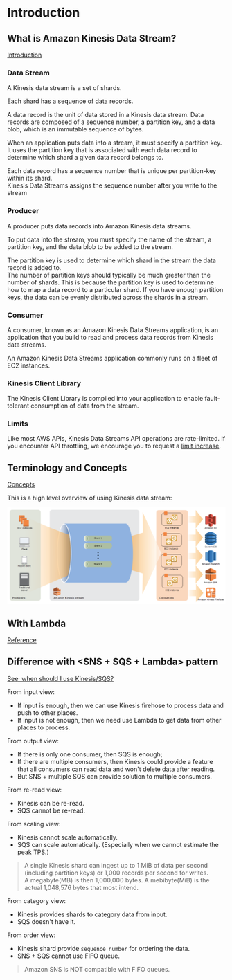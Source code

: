 # Introduction

## What is Amazon Kinesis Data Stream?
[Introduction](https://docs.aws.amazon.com/streams/latest/dev/introduction.html)

### Data Stream
A Kinesis data stream is a set of shards.

Each shard has a sequence of data records.

A data record is the unit of data stored in a Kinesis data stream. 
Data records are composed of a sequence number, a partition key, and a data blob, which is an immutable sequence of bytes.

When an application puts data into a stream, it must specify a partition key.  
It uses the partition key that is associated with each data record to determine which shard a given data record belongs to.

Each data record has a sequence number that is unique per partition-key within its shard.  
Kinesis Data Streams assigns the sequence number after you write to the stream

### Producer
A producer puts data records into Amazon Kinesis data streams.

To put data into the stream, you must specify the name of the stream, a partition key, 
and the data blob to be added to the stream.

The partition key is used to determine which shard in the stream the data record is added to.  
The number of partition keys should typically be much greater than the number of shards. 
This is because the partition key is used to determine how to map a data record to a particular shard. 
If you have enough partition keys, the data can be evenly distributed across the shards in a stream.

### Consumer
A consumer, known as an Amazon Kinesis Data Streams application, 
is an application that you build to read and process data records from Kinesis data streams.

An Amazon Kinesis Data Streams application commonly runs on a fleet of EC2 instances.

### Kinesis Client Library
The Kinesis Client Library is compiled into your application to enable fault-tolerant consumption of data from the stream. 

### Limits
Like most AWS APIs, Kinesis Data Streams API operations are rate-limited.
If you encounter API throttling, we encourage you to request a 
[limit increase](https://docs.aws.amazon.com/streams/latest/dev/service-sizes-and-limits.html).

## Terminology and Concepts
[Concepts](https://docs.aws.amazon.com/streams/latest/dev/key-concepts.html)

This is a high level overview of using Kinesis data stream:

<img src="https://github.com/hanqicode/PerkTreeForMyself/blob/master/AWS/Kinesis/DataStream/Pictures/HighLevel.png" alt="drawing" width="800"/>

## With Lambda
[Reference](https://docs.aws.amazon.com/lambda/latest/dg/with-kinesis.html)

## Difference with <SNS + SQS + Lambda> pattern
[See: when should I use Kinesis/SQS?](https://aws.amazon.com/kinesis/data-streams/faqs/)

From input view:
- If input is enough, then we can use Kinesis firehose to process data and push to other places.
- If input is not enough, then we need use Lambda to get data from other places to process.

From output view:
- If there is only one consumer, then SQS is enough;
- If there are multiple consumers, then Kinesis could provide a feature that all consumers can read data and won't delete data after reading.
- But SNS + multiple SQS can provide solution to multiple consumers.

From re-read view:
- Kinesis can be re-read.
- SQS cannot be re-read.

From scaling view:
- Kinesis cannot scale automatically.
- SQS can scale automatically. (Especially when we cannot estimate the peak TPS.)
> A single Kinesis shard can ingest up to 1 MiB of data per second (including partition keys) or 1,000 records per second for writes.  
> A megabyte(MB) is then 1,000,000 bytes. A mebibyte(MiB) is the actual 1,048,576 bytes that most intend.

From category view:
- Kinesis provides shards to category data from input.
- SQS doesn't have it.

From order view:
- Kinesis shard provide `sequence number` for ordering the data.
- SNS + SQS cannot use FIFO queue.
> Amazon SNS is NOT compatible with FIFO queues.
